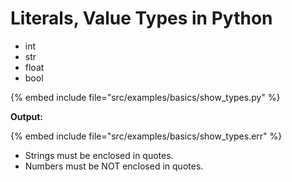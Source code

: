 # Literals,  Value Types in Python

* int
* str
* float
* bool

{% embed include file="src/examples/basics/show_types.py" %}

**Output:**

{% embed include file="src/examples/basics/show_types.err" %}

* Strings must be enclosed in quotes.
* Numbers must be NOT enclosed in quotes.

